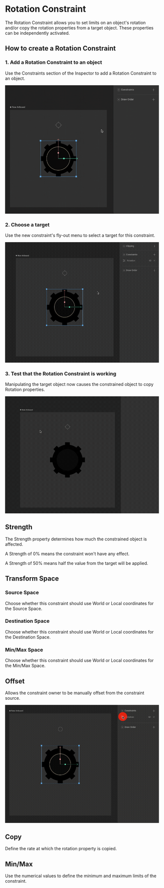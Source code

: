 # Rotation Constraint

The Rotation Constraint allows you to set limits on an object's rotation and/or copy the rotation properties from a target object. These properties can be independently activated. 

## How to create a Rotation Constraint

### 1. Add a Rotation Constraint to an object

Use the Constraints section of the Inspector to add a Rotation Constraint to an object.

![](../../.gitbook/assets/2021-08-19-16.26.43.gif)

### 2. Choose a target

Use the new constraint's fly-out menu to select a target for this constraint.

![](../../.gitbook/assets/2021-08-19-16.29.28.gif)

### 3. Test that the Rotation Constraint is working

Manipulating the target object now causes the constrained object to copy Rotation properties.

![](../../.gitbook/assets/2021-08-19-16.29.48.gif)

## Strength <a id="target"></a>

The Strength property determines how much the constrained object is affected.

A Strength of 0% means the constraint won't have any effect.

A Strength of 50% means half the value from the target will be applied.

## Transform Space

### Source Space

Choose whether this constraint should use World or Local coordinates for the Source Space.

### Destination Space

Choose whether this constraint should use World or Local coordinates for the Destination Space.

### Min/Max Space

Choose whether this constraint should use World or Local coordinates for the Min/Max Space.

## Offset

Allows the constraint owner to be manually offset from the constraint source.

![](../../.gitbook/assets/2021-08-19-16.33.54.gif)

## Copy

Define the rate at which the rotation property is copied.

## Min/Max

Use the numerical values to define the minimum and maximum limits of the constraint.





